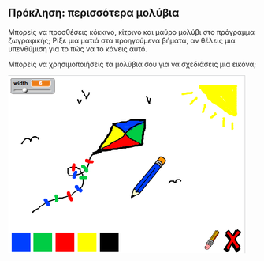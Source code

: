 ## Πρόκληση: περισσότερα μολύβια

Μπορείς να προσθέσεις κόκκινο, κίτρινο και μαύρο μολύβι στο πρόγραμμα ζωγραφικής; Ρίξε μια ματιά στα προηγούμενα βήματα, αν θέλεις μια υπενθύμιση για το πώς να το κάνεις αυτό.

Μπορείς να χρησιμοποιήσεις τα μολύβια σου για να σχεδιάσεις μια εικόνα;

![στιγμιότυπο οθόνης](images/paint-final.png)